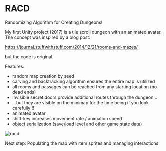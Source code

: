 # RACD
 
Randomizing Algorithm for Creating Dungeons!

My first Unity project (2017) is a tile scroll dungeon with an animated avatar.  The concept was inspired by a blog post:

https://journal.stuffwithstuff.com/2014/12/21/rooms-and-mazes/

but the code is original.

Features:

* random map creation by seed
* carving and backtracking algorithm ensures the entire map is utilized
* all rooms and passages can be reached from any starting location (no dead ends)
* invisible secret doors provide additional routes through the dungeon...
* ...but they are visible on the minimap for the time being if you look carefully!!!
* animated avatar
* shift-key increases movement rate / animation speed
* object serialization (save/load level and other game state data)

![racd](https://user-images.githubusercontent.com/74695555/108581058-9fdeec80-72eb-11eb-95fe-32e8bc4f35fe.png)

Next step:  Populating the map with item sprites and managing interactions.
